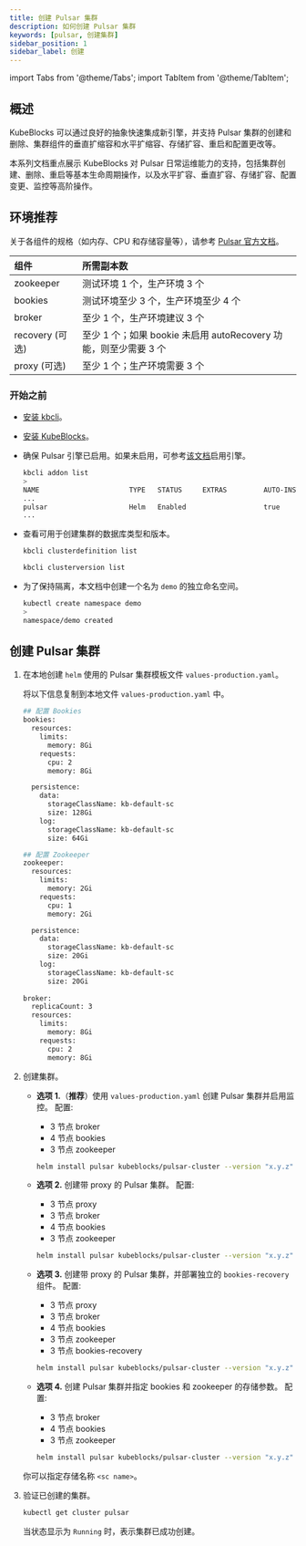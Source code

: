 ```yaml
---
title: 创建 Pulsar 集群
description: 如何创建 Pulsar 集群
keywords: [pulsar, 创建集群]
sidebar_position: 1
sidebar_label: 创建
---
```


import Tabs from '@theme/Tabs';
import TabItem from '@theme/TabItem';

## 概述

KubeBlocks 可以通过良好的抽象快速集成新引擎，并支持 Pulsar 集群的创建和删除、集群组件的垂直扩缩容和水平扩缩容、存储扩容、重启和配置更改等。

本系列文档重点展示 KubeBlocks 对 Pulsar 日常运维能力的支持，包括集群创建、删除、重启等基本生命周期操作，以及水平扩容、垂直扩容、存储扩容、配置变更、监控等高阶操作。

## 环境推荐

关于各组件的规格（如内存、CPU 和存储容量等），请参考 [Pulsar 官方文档](https://pulsar.apache.org/docs/3.1.x/)。

|      组件        |                                 所需副本数                                  |
| :--------------------  | :------------------------------------------------------------------------ |
|       zookeeper        |   测试环境 1 个，生产环境 3 个           |
|        bookies         |  测试环境至少 3 个，生产环境至少 4 个   |
|        broker          |      至少 1 个，生产环境建议 3 个       |
| recovery (可选)    | 至少 1 个；如果 bookie 未启用 autoRecovery 功能，则至少需要 3 个 |
|   proxy (可选)     |         至少 1 个；生产环境需要 3 个           |

### 开始之前

* [安装 kbcli](./../../installation/install-with-kbcli/install-kbcli.md)。
* [安装 KubeBlocks](./../../installation/install-with-kbcli/install-kubeblocks-with-kbcli.md)。
* 确保 Pulsar 引擎已启用。如果未启用，可参考[该文档](./../../overview/database-engines-supported.md#使用引擎)启用引擎。
  
  ```bash
  kbcli addon list
  >
  NAME                      TYPE   STATUS     EXTRAS         AUTO-INSTALL
  ...
  pulsar                    Helm   Enabled                   true
  ...
  ```

* 查看可用于创建集群的数据库类型和版本。

  ```bash
  kbcli clusterdefinition list

  kbcli clusterversion list
  ```

* 为了保持隔离，本文档中创建一个名为 `demo` 的独立命名空间。

  ```bash
  kubectl create namespace demo
  >
  namespace/demo created
  ```

## 创建 Pulsar 集群

1. 在本地创建 `helm` 使用的 Pulsar 集群模板文件 `values-production.yaml`。
  
   将以下信息复制到本地文件 `values-production.yaml` 中。

   ```bash
   ## 配置 Bookies
   bookies:
     resources:
       limits:
         memory: 8Gi
       requests:
         cpu: 2
         memory: 8Gi

     persistence:
       data:
         storageClassName: kb-default-sc
         size: 128Gi
       log:
         storageClassName: kb-default-sc
         size: 64Gi

   ## 配置 Zookeeper
   zookeeper:
     resources:
       limits:
         memory: 2Gi
       requests:
         cpu: 1
         memory: 2Gi

     persistence:
       data:
         storageClassName: kb-default-sc
         size: 20Gi
       log:
         storageClassName: kb-default-sc 
         size: 20Gi
        
   broker:
     replicaCount: 3
     resources:
       limits:
         memory: 8Gi
       requests:
         cpu: 2
         memory: 8Gi
   ```

2. 创建集群。

   - **选项 1.**（**推荐**）使用 `values-production.yaml` 创建 Pulsar 集群并启用监控。
   配置:
     - 3 节点 broker
     - 4 节点 bookies
     - 3 节点 zookeeper

     ```bash
     helm install pulsar kubeblocks/pulsar-cluster --version "x.y.z" -f values-production.yaml --set monitor.enabled=true
     ```

   - **选项 2.** 创建带 proxy 的 Pulsar 集群。
   配置:
     - 3 节点 proxy
     - 3 节点 broker
     - 4 节点 bookies
     - 3 节点 zookeeper

     ```bash
     helm install pulsar kubeblocks/pulsar-cluster --version "x.y.z" -f values-production.yaml --set proxy.enable=true  --set monitor.enabled=true  
     ```

   - **选项 3.** 创建带 proxy 的 Pulsar 集群，并部署独立的 `bookies-recovery` 组件。
   配置:
     - 3 节点 proxy
     - 3 节点 broker
     - 4 节点 bookies
     - 3 节点 zookeeper
     - 3 节点 bookies-recovery

     ```bash
     helm install pulsar kubeblocks/pulsar-cluster --version "x.y.z" -f values-production.yaml --set proxy.enable=true --set bookiesRecovery.enable=true --set monitor.enabled=true 
     ```

   - **选项 4.** 创建 Pulsar 集群并指定 bookies 和 zookeeper 的存储参数。
   配置:
     - 3 节点 broker
     - 4 节点 bookies
     - 3 节点 zookeeper

     ```bash
     helm install pulsar kubeblocks/pulsar-cluster --version "x.y.z" -f values-production.yaml --set bookies.persistence.data.storageClassName=<sc name>,bookies.persistence.log.storageClassName=<sc name>,zookeeper.persistence.data.storageClassName=<sc name>,zookeeper.persistence.log.storageClassName=<sc name> --set monitor.enabled=true
     ```

   你可以指定存储名称 `<sc name>`。

3. 验证已创建的集群。

    ```bash
    kubectl get cluster pulsar
    ```

    当状态显示为 `Running` 时，表示集群已成功创建。
